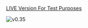 [LIVE Version For Test Purposes](https://apv-player.vercel.app/)

![v0.35](https://github.com/user-attachments/assets/5da2f1e2-5589-4190-b441-8b02412d96c6)

